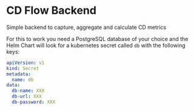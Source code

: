 # CD Flow Backend

Simple backend to capture, aggregate and calculate CD metrics

For this to work you need a PostgreSQL database of your choice and the Helm Chart will look for a kubernetes secret called `db` with the following keys:

```yaml
apiVersion: v1
kind: Secret
metadata:
  name: db
data:
  db-name: XXX 
  db-url: XXX
  db-password: XXX
```

 
